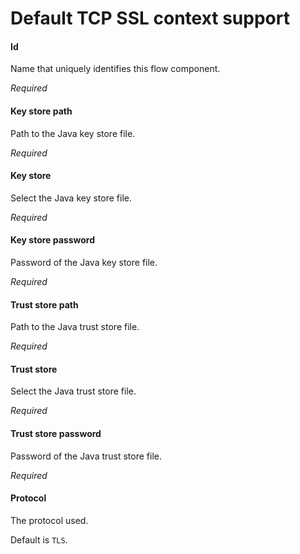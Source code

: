 # Default TCP SSL context support
#### Id
Name that uniquely identifies this flow component.

<i>Required</i>

#### Key store path
Path to the Java key store file.

<i>Required</i>

#### Key store 
Select the Java key store file.

<i>Required</i>

#### Key store password
Password of the Java key store file.

<i>Required</i>

#### Trust store path
Path to the Java trust store file.

<i>Required</i>

#### Trust store
Select the Java trust store file.

<i>Required</i>

#### Trust store password
Password of the Java trust store file.

<i>Required</i>

#### Protocol
The protocol used. 

Default is <code>TLS</code>.

